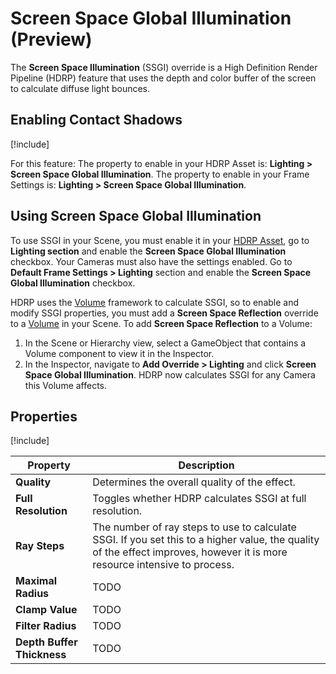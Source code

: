 # Screen Space Global Illumination (Preview)

The **Screen Space Illumination** (SSGI) override is a High Definition Render Pipeline (HDRP) feature that uses the depth and color buffer of the screen to calculate diffuse light bounces.

## Enabling Contact Shadows
[!include[](Snippets/Volume-Override-Enable.md)]

For this feature:
The property to enable in your HDRP Asset is: **Lighting > Screen Space Global Illumination**.
The property to enable in your Frame Settings is: **Lighting > Screen Space Global Illumination**.

## Using Screen Space Global Illumination

To use SSGI in your Scene, you must enable it in your [HDRP Asset](HDRP-Asset.md), go to  **Lighting section** and enable the **Screen Space Global Illumination** checkbox.
Your Cameras must also have the settings enabled. Go to **Default Frame Settings > Lighting** section and enable the **Screen Space Global Illumination** checkbox.

HDRP uses the [Volume](Volumes.md) framework to calculate SSGI, so to enable and modify SSGI properties, you must add a **Screen Space Reflection** override to a [Volume](Volumes.md) in your Scene. To add **Screen Space Reflection** to a Volume:

1. In the Scene or Hierarchy view, select a GameObject that contains a Volume component to view it in the Inspector.
2. In the Inspector, navigate to **Add Override > Lighting** and click **Screen Space Global Illumination**. 
   HDRP now calculates SSGI for any Camera this Volume affects.

## Properties

[!include[](Snippets/Volume-Override-Enable-Properties.md)]

| **Property**                  | **Description**                                              |
| ----------------------------- | ------------------------------------------------------------ |
| **Quality**                   | Determines the overall quality of the effect. |
| **Full Resolution**           | Toggles whether HDRP calculates SSGI at full resolution. |
| **Ray Steps**                 | The number of ray steps to use to calculate SSGI. If you set this to a higher value, the quality of the effect improves, however it is more resource intensive to process.  |
| **Maximal Radius**            | TODO |
| **Clamp Value**               | TODO |
| **Filter Radius**             | TODO |
| **Depth Buffer Thickness**    | TODO |
